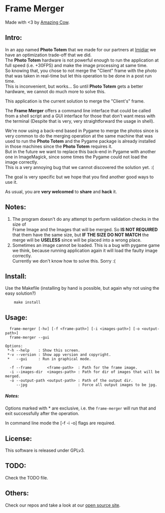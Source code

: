 Frame Merger
====
Made with <3 by [Amazing Cow](http://www.amazingcow.com).

## Intro:
In an app named **Photo Totem** that we made for our partners at 
[Imidiar](http://www.imidiar.com/br) 
we have an optimization trade-off that we did.   
The **Photo Totem** hardware is not powerful enough to run the application
at full speed (i.e. +30FPS) and make the image processing at same time.  
So knowing that, you chose to not merge the "Client" frame with the photo
that was taken in real-time but let this operation to be done in a post run time.   
This is inconvenient, but works... So until **Photo Totem** gets a better hardware, 
we cannot do much more to solve this.

This application is the current solution to merge the "Client's" frame.    

The **Frame Merger** offers a command line interface that could be called from 
a shell script and a GUI interface for those that don't want mess with the terminal
 (Despite that is very, very straightforward the usage in shell).

We're now using a back-end based in Pygame to merge the photos since is very common to 
do the merging operation at the same machine that was used to run
the **Photo Totem** and the Pygame package is already installed in those machines 
since the **Photo Totem** requires it.   
But in the future we want to replace this back-end in Pygame with another one
in ImageMagick, since some times the Pygame could not load the image correctly.  
This is a very annoying bug that we cannot discovered the solution yet. :(


The goal is very specific but we hope that you find another good ways to use it.

As usual, you are **very welcomed** to **share** and **hack** it.

## Notes:
1. The program doesn't do any attempt to perform validation checks in the size of  
Frame Image and the Images that will be merged. So **IS NOT REQUIRED** that them have the 
same size, but **IF THE SIZE DO NOT MATCH** the merge will be **USELESS**
since will be placed into a wrong place. 
2. Sometimes an image cannot be loaded. This is a bug with pygame game we think, 
because running application again it will load the faulty image correctly.   
Currently we don't know how to solve this. Sorry :(


## Install:
Use the Makefile (installing by hand is possible, but again why not using the easy solution?)

```
    make install
```

## Usage:

```
  frame-merger [-hv] [-f <frame-path>] [-i <images-path>] [-o <output-path>]
  frame-merger --gui

Options:
 *-h --help    : Show this screen.
 *-v --version : Show app version and copyright.
 *   --gui     : Run in graphical mode.
     
  -f --frame       <frame-path>  : Path for the frame image.
  -i --images-dir  <images-path> : Path for dir of images that will be merged.
  -o --output-path <output-path> : Path of the output dir.
     --jpg                       : Force all output images to be jpg.
```

##### Notes:
  Options marked with * are exclusive, i.e. the ```frame-merger``` will run that
  and exit successfully after the operation.

  In command line mode the [-f -i -o] flags are required.

## License:
This software is released under GPLv3.

## TODO:
Check the TODO file.

## Others:
Check our repos and take a look at our [open source site](http://opensource.amazingcow.com).
